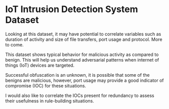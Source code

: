 # IoT Intrusion Detection System Dataset

Looking at this dataset, it may have potential to correlate variables such as duration of activity and size of file transfers, port usage and protocol. More to come.

This dataset shows typical behavior for malicious activity as compared to benign. This will help us understand adversarial patterns when internet of things (IoT) devices are targeted. 

Successful obfuscation is an unknown, it is possible that some of the benigns are malicious, however, port usage may provide a good indicator of compromise (IOC) for these situations.

I would also like to correlate the IOCs present for redundancy to assess their usefulness in rule-building situations.
